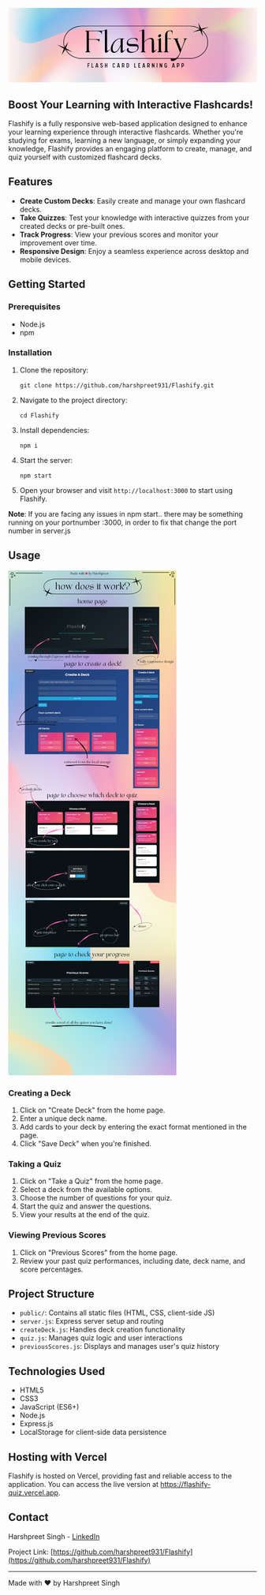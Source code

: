 ![BannerImage](./public/images/bannerImg.png)

## Boost Your Learning with Interactive Flashcards!

Flashify is a fully responsive web-based application designed to enhance your learning experience through interactive flashcards. Whether you're studying for exams, learning a new language, or simply expanding your knowledge, Flashify provides an engaging platform to create, manage, and quiz yourself with customized flashcard decks.

## Features

- **Create Custom Decks**: Easily create and manage your own flashcard decks.
- **Take Quizzes**: Test your knowledge with interactive quizzes from your created decks or pre-built ones.
- **Track Progress**: View your previous scores and monitor your improvement over time.
- **Responsive Design**: Enjoy a seamless experience across desktop and mobile devices.

## Getting Started

### Prerequisites

- Node.js
- npm

### Installation

1. Clone the repository:
   ```
   git clone https://github.com/harshpreet931/Flashify.git
   ```

2. Navigate to the project directory:
   ```
   cd Flashify
   ```

3. Install dependencies:
   ```
   npm i
   ```

4. Start the server:
   ```
   npm start
   ```

5. Open your browser and visit `http://localhost:3000` to start using Flashify.

**Note**: If you are facing any issues in npm start.. there may be something running on your portnumber :3000, in order to fix that change the port number in server.js

## Usage
![Explainer](./public/images/explainer.png)

### Creating a Deck

1. Click on "Create Deck" from the home page.
2. Enter a unique deck name.
3. Add cards to your deck by entering the exact format mentioned in the page.
4. Click "Save Deck" when you're finished.

### Taking a Quiz

1. Click on "Take a Quiz" from the home page.
2. Select a deck from the available options.
3. Choose the number of questions for your quiz.
4. Start the quiz and answer the questions.
5. View your results at the end of the quiz.

### Viewing Previous Scores

1. Click on "Previous Scores" from the home page.
2. Review your past quiz performances, including date, deck name, and score percentages.

## Project Structure

- `public/`: Contains all static files (HTML, CSS, client-side JS)
- `server.js`: Express server setup and routing
- `createDeck.js`: Handles deck creation functionality
- `quiz.js`: Manages quiz logic and user interactions
- `previousScores.js`: Displays and manages user's quiz history

## Technologies Used

- HTML5
- CSS3
- JavaScript (ES6+)
- Node.js
- Express.js
- LocalStorage for client-side data persistence

## Hosting with Vercel
Flashify is hosted on Vercel, providing fast and reliable access to the application. You can access the live version at https://flashify-quiz.vercel.app.

## Contact

Harshpreet Singh - [LinkedIn](https://www.linkedin.com/in/harshpreet931/)

Project Link: [https://github.com/harshpreet931/Flashify](https://github.com/harshpreet931/Flashify)

---

Made with ❤️ by Harshpreet Singh